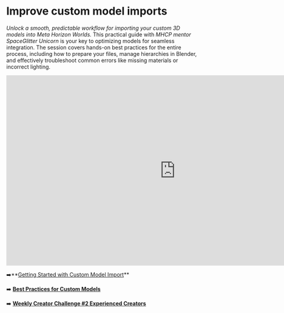 # Improve custom model imports
*Unlock a smooth, predictable workflow for importing your custom 3D models into Meta Horizon Worlds.* This practical guide with *MHCP mentor SpaceGlitter Unicorn* is your key to optimizing models for seamless integration. The session covers hands-on best practices for the entire process, including how to prepare your files, manage hierarchies in Blender, and effectively troubleshoot common errors like missing materials or incorrect lighting.

<iframe width="890" height="501" src="https://www.youtube.com/embed/IwJjuTCAJd0" title="Improve Custom Model Imports" frameborder="0" allow="accelerometer; autoplay; clipboard-write; encrypted-media; gyroscope; picture-in-picture; web-share" referrerpolicy="strict-origin-when-cross-origin" allowfullscreen></iframe>

➡️**[Getting Started with Custom Model Import](https://developers.meta.com/horizon-worlds/learn/documentation/custom-model-import/getting-started-with-custom-model-import)** 

➡️ **[Best Practices for Custom Models](https://developers.meta.com/horizon-worlds/learn/documentation/custom-model-import/creating-custom-models-for-horizon-worlds/best-practices)**


➡️ **[Weekly Creator Challenge #2 Experienced Creators](https://communityforums.atmeta.com/t5/Events-Competitions/Weekly-Creator-Challenge-2-Experienced-Creators/td-p/1299606)** 